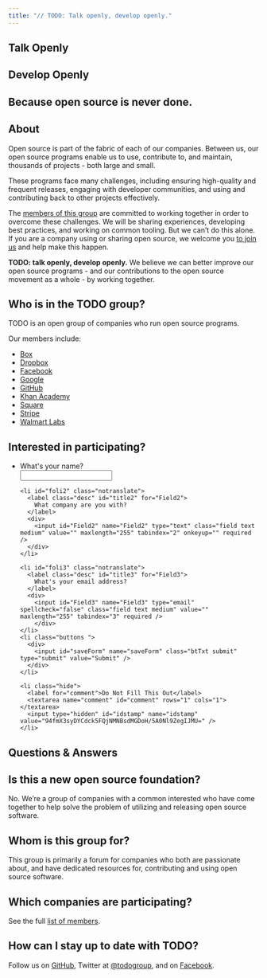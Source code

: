 ```yaml
---
title: "// TODO: Talk openly, develop openly."
---
```


<section id="intro" markdown="1">

# Talk Openly

# Develop Openly

## Because open source is never done.

</section>

<section id="about" markdown="1">

# About

Open source is part of the fabric of each of our companies. Between us, our open source programs
enable us to use, contribute to, and maintain, thousands of projects - both large and small.

These programs face many challenges, including ensuring high-quality and frequent releases, engaging
with developer communities, and using and contributing back to other projects effectively.

The [members of this group](#members) are committed to working together in order to overcome these challenges.
We will be sharing experiences, developing best practices, and working on common tooling. But we
can’t do this alone. If you are a company using or sharing open source, we welcome you [to join us](#join)
and help make this happen.

**TODO: talk openly, develop openly.** We believe we can better improve our open source programs -
and our contributions to the open source movement as a whole - by working together.

</section>

<section id="members" markdown="1">

# Who is in the TODO group?

TODO is an open group of companies who run open source programs.

Our members include:

* [Box](http://opensource.box.com/)
* [Dropbox](https://opensource.dropbox.com/)
* [Facebook](https://code.facebook.com/projects/)
* [Google](https://developers.google.com/open-source/)
* [GitHub](https://github.com/github)
* [Khan Academy](https://github.com/Khan)
* [Square](http://corner.squareup.com)
* [Stripe](https://github.com/stripe)
* [Walmart Labs](https://github.com/walmartlabs)

</section>


<section id="join" markdown="1">

# Interested in participating?

<form id="form1" name="form1" class="wufoo topLabel page" accept-charset="UTF-8" autocomplete="off" enctype="multipart/form-data" method="post" novalidate
      action="https://todogroup.wufoo.com/forms/z1b36mqu0hpj3k5/#public">

  <ul>
    <li id="foli1" class="notranslate">
      <label class="desc" id="title1" for="Field1">
        What's your name?
      </label>
      <div>
        <input id="Field1" name="Field1" type="text" class="field text medium" value="" maxlength="255" tabindex="1" onkeyup="" required />
      </div>
    </li>

    <li id="foli2" class="notranslate">
      <label class="desc" id="title2" for="Field2">
        What company are you with?
      </label>
      <div>
        <input id="Field2" name="Field2" type="text" class="field text medium" value="" maxlength="255" tabindex="2" onkeyup="" required />
      </div>
    </li>

    <li id="foli3" class="notranslate">
      <label class="desc" id="title3" for="Field3">
        What's your email address?
      </label>
      <div>
        <input id="Field3" name="Field3" type="email" spellcheck="false" class="field text medium" value="" maxlength="255" tabindex="3" required />
        </div>
    </li>
    <li class="buttons ">
      <div>
        <input id="saveForm" name="saveForm" class="btTxt submit" type="submit" value="Submit" />
      </div>
    </li>

    <li class="hide">
      <label for="comment">Do Not Fill This Out</label>
      <textarea name="comment" id="comment" rows="1" cols="1"></textarea>
      <input type="hidden" id="idstamp" name="idstamp" value="94fmX3syDYCdck5FQjNMNBsdMGDoH/5A0Nl9ZegIJMU=" />
    </li>
  </ul>
</form>

</section>

<section id="faq" markdown="1">

# Questions & Answers

## Is this a new open source foundation?

No. We’re a group of companies with a common interested who have come together to help solve the
problem of utilizing and releasing open source software.

## Whom is this group for?

This group is primarily a forum for companies who both are passionate about, and have dedicated
resources for, contributing and using open source software.

## Which companies are participating?

See the full <a href="#members">list of members</a>.

## How can I stay up to date with TODO?

Follow us on [GitHub](https://github.com/todogroup), Twitter at
[@todogroup](https://twitter.com/todogroup), and on [Facebook](https://facebook.com/todo).

</section>
